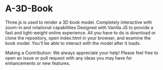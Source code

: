 # A-3D-Book
Three.js is used to render a 3D book model. Completely interactive with zoom-in and rotational capabilities Designed with Vanilla JS to provide a fast and light-weight online experience. All you have to do is download or clone the repository, open index.html in your browser, and examine the book model. You'll be able to interact with the model after it loads.

Making a Contribution: We always appreciate your help! Please feel free to open an issue or pull request with any ideas you may have for enhancements or new features.
